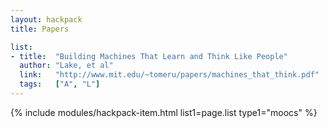 ```yaml
---
layout: hackpack
title: Papers

list:
- title:  "Building Machines That Learn and Think Like People"
  author: "Lake, et al"
  link:   "http://www.mit.edu/~tomeru/papers/machines_that_think.pdf"
  tags:   ["A", "L"]
---
```


{% include modules/hackpack-item.html
  list1=page.list
  type1="moocs" %}

